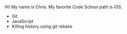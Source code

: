 Hi! My name is Chris.
My favorite Code School path is iOS.
* Git
* JavaScript
* Killing history using git rebase
